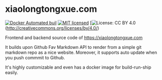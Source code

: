 xiaolongtongxue.com
===
[![Docker Automated buil](https://img.shields.io/docker/automated/jrottenberg/ffmpeg.svg?maxAge=2592000)](https://hub.docker.com/r/longkai/xiaolongtongxue.com/)
[![MIT licensed](https://img.shields.io/badge/license-MIT-blue.svg)](https://opensource.org/licenses/MIT)
[![License: CC BY 4.0](https://img.shields.io/badge/License-CC%20BY%204.0-lightgrey.svg)(http://creativecommons.org/licenses/by/4.0/)

Frontend and backend source code of https://xiaolongtongxue.com

It builds upon Github Fav Markdown API to render from a simple git markdown repo as a nice website. Moreover, it supports auto update when you push commmit to Github.

It's highly customizable and even has a docker image for build-run-ship easily.
